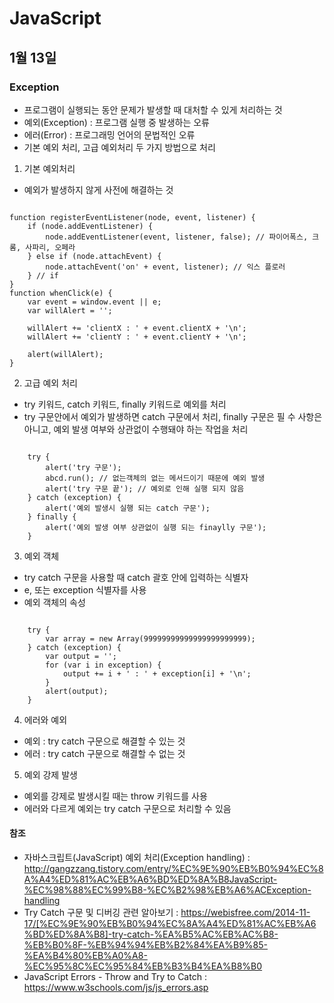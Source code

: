 # JavaScript

## 1월 13일

### Exception
- 프로그램이 실행되는 동안 문제가 발생할 때 대처할 수 있게 처리하는 것
- 예외(Exception) : 프로그램 실행 중 발생하는 오류
- 에러(Error) : 프로그래밍 언어의 문법적인 오류
- 기본 예외 처리, 고급 예외처리 두 가지 방법으로 처리

1. 기본 예외처리 
- 예외가 발생하지 않게 사전에 해결하는 것
<pre><code>
function registerEventListener(node, event, listener) { 
    if (node.addEventListener) { 
        node.addEventListener(event, listener, false); // 파이어폭스, 크롬, 사파리, 오페라 
    } else if (node.attachEvent) { 
        node.attachEvent('on' + event, listener); // 익스 플로러 
    } // if 
}
function whenClick(e) { 
    var event = window.event || e; 
    var willAlert = ''; 

    willAlert += 'clientX : ' + event.clientX + '\n'; 
    willAlert += 'clientY : ' + event.clientY + '\n'; 

    alert(willAlert); 
}
</code></pre>


2. 고급 예외 처리  
- try 키워드, catch 키워드, finally 키워드로 예외를 처리
- try 구문안에서 예외가 발생하면 catch 구문에서 처리, finally 구문은 필 수 사항은 아니고, 예외 발생 여부와 상관없이 수행돼야 하는 작업을 처리
<pre><code>
    try { 
        alert('try 구문'); 
        abcd.run(); // 없는객체의 없는 메서드이기 때문에 예외 발생 
        alert('try 구문 끝'); // 예외로 인해 실행 되지 않음 
    } catch (exception) { 
        alert('예외 발생시 실행 되는 catch 구문');
    } finally { 
        alert('예외 발생 여부 상관없이 실행 되는 finaylly 구문'); 
    }
</code></pre>


3. 예외 객체 
- try catch 구문을 사용할 때 catch 괄호 안에 입력하는 식별자
- e, 또는 exception 식별자를 사용
- 예외 객체의 속성

<pre><code>
    try { 
        var array = new Array(99999999999999999999999); 
    } catch (exception) { 
        var output = ''; 
        for (var i in exception) { 
            output += i + ' : ' + exception[i] + '\n';
        } 
        alert(output); 
    }
</code></pre>

4. 에러와 예외
- 예외 : try catch 구문으로 해결할 수 있는 것
- 에러 : try catch 구문으로 해결할 수 없는 것

5. 예외 강제 발생
- 예외를 강제로 발생시킬 때는 throw 키워드를 사용
- 에러와 다르게 예외는 try catch 구문으로 처리할 수 있음


#### 참조  
- 자바스크립트(JavaScript) 예외 처리(Exception handling) : http://gangzzang.tistory.com/entry/%EC%9E%90%EB%B0%94%EC%8A%A4%ED%81%AC%EB%A6%BD%ED%8A%B8JavaScript-%EC%98%88%EC%99%B8-%EC%B2%98%EB%A6%ACException-handling
- Try Catch 구문 및 디버깅 관련 알아보기 : https://webisfree.com/2014-11-17/[%EC%9E%90%EB%B0%94%EC%8A%A4%ED%81%AC%EB%A6%BD%ED%8A%B8]-try-catch-%EA%B5%AC%EB%AC%B8-%EB%B0%8F-%EB%94%94%EB%B2%84%EA%B9%85-%EA%B4%80%EB%A0%A8-%EC%95%8C%EC%95%84%EB%B3%B4%EA%B8%B0
- JavaScript Errors - Throw and Try to Catch : https://www.w3schools.com/js/js_errors.asp